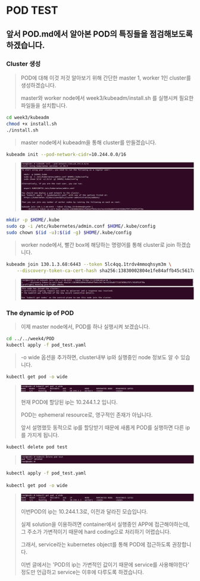 # POD TEST

## 앞서 POD.md에서 알아본 POD의 특징들을 점검해보도록 하겠습니다.

### Cluster 생성
>
> POD에 대해 이것 저것 알아보기 위해 간단한 master 1, worker 1인 cluster를 생성하겠습니다.
> 
> master와 worker node에서 week3/kubeadm/install.sh 를 실행시켜 필요한 파일들을 설치합니다.
>
``` bash
cd week3/kubeadm
chmod +x install.sh
./install.sh
```
> 
> master node에서 kubeadm을 통해 cluster를 만들겠습니다.
>
``` bash
kubeadm init --pod-network-cidr=10.244.0.0/16

```
> <img src="/images/POD/1.JPG">
>
> <img src="/images/POD/2.JPG">
>
``` bash
mkdir -p $HOME/.kube
sudo cp -i /etc/kubernetes/admin.conf $HOME/.kube/config
sudo chown $(id -u):$(id -g) $HOME/.kube/config
```
>
> worker node에서, 빨간 box에 해당하는 명령어를 통해 cluster로 join 하겠습니다.
>
``` bash
kubeadm join 130.1.3.68:6443 --token 5lc4qq.1trdv4mmoqhsym3m \
    --discovery-token-ca-cert-hash sha256:13830002804e1fe84affb45c5617ac43350a8bf73587d50b2f0fc7d10f63f70a 
```
>
> <img src="/images/POD/3.JPG">
> 
> <img src="/images/POD/4.JPG">
> 


### The dynamic ip of POD
>
> 이제 master node에서, POD를 하나 실행시켜 보겠습니다.
>
``` bash
cd ../../week4/POD
kubectl apply -f pod_test.yaml
```
>
> -o wide 옵션을 추가하면, cluster내부 ip와 실행중인 node 정보도 알 수 있습니다.
>
``` bash
kubectl get pod -o wide
```
>
> <img src="/images/POD/5.JPG">
>
> 현재 POD에 할당된 ip는 10.244.1.2 입니다.
>
> POD는 ephemeral resource로, 영구적인 존재가 아닙니다.
>
> 앞서 설명했듯 동적으로 ip를 할당받기 때문에 새롭게 POD를 실행하면 다른 ip를 가지게 됩니다.
>
``` bash
kubectl delete pod test
```
>
> <img src="/images/POD/6.JPG">
>
``` bash
kubectl apply -f pod_test.yaml

kubectl get pod -o wide
```
> 
> <img src="/images/POD/7.JPG">
> 
> 이번POD의 ip는 10.244.1.3로, 이전과 달라진 모습입니다.
>
> 실제 solution을 이용하려면 container에서 실행중인 APP에 접근해야하는데, 그 주소가 가변적이기 때문에 hard coding으로 처리하기 어렵습니다.
> 
> 그래서, service라는 kubernetes object를 통해 POD에 접근하도록 권장합니다.
>
> 이번 글에서는 'POD의 ip는 가변적인 값이기 때문에 service를 사용해야한다' 정도만 언급하고 service는 이후에 다루도록 하겠습니다.
>


